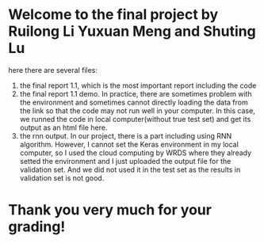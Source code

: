 # Welcome to the final project by Ruilong Li Yuxuan Meng and Shuting Lu

here there are several files:
1. the final report 1.1, which is the most important report including the code
2. the final report 1.1 demo. In practice, there are sometimes problem with the environment and sometimes cannot directly loading the data from the link so that the code may not run well in your computer. In this case, we runned the code in local computer(without true test set) and get its output as an html file here.
3. the rnn output. In our project, there is a part including using RNN algorithm. However, I cannot set the Keras environment in my local computer, so I used the cloud computing by WRDS where they already setted the environment and I just uploaded the output file for the validation set. And we did not used it in the test set as the results in validation set is not good.


# Thank you very much for your grading!
